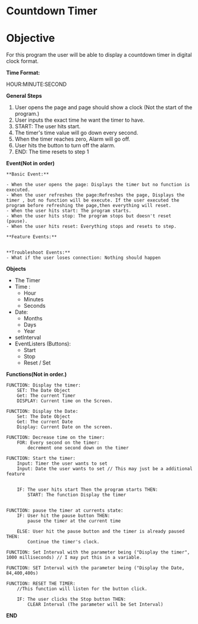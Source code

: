 # Countdown Timer

# Objective

For this program the user will be able to display a countdown timer in digital clock format.

**Time Format:**

HOUR:MINUTE:SECOND

**General Steps**

1. User opens the page and page should show a clock (Not the start of the program.)
2. User inputs the exact time he want the timer to have. 
3. START: The user hits start. 
4. The timer's time value will go down every second.
5. When the timer reaches zero, Alarm will go off. 
6. User hits the button to turn off the alarm.
7. END: The time resets to step 1


**Event(Not in order)**

    **Basic Event:**
    
    - When the user opens the page: Displays the timer but no function is executed. 
    - When the user refreshes the page:Refreshes the page, Displays the timer , but no function will be execute. If the user executed the program before refreshing the page,then everything will reset. 
    - When the user hits start: The program starts.
    - When the user hits stop: The program stops but doesn't reset (pause). 
    - When the user hits reset: Everything stops and resets to step.

    **Feature Events:**


    **Troubleshoot Events:** 
    - What if the user loses connection: Nothing should happen 


**Objects**

- The Timer 
- Time :
    - Hour
    - Minutes
    - Seconds
- Date:
    - Months
    - Days 
    - Year
- setInterval
- EventListers (Buttons):
    - Start
    - Stop
    - Reset / Set

**Functions(Not in order.)**



```
FUNCTION: Display the timer: 
    SET: The Date Object 
    Get: The current Timer
    DISPLAY: Current time on the Screen. 

```
```
FUNCTION: Display the Date: 
    Set: The Date Object
    Get: The current Date
    Display: Current Date on the screen. 
```



```
FUNCTION: Decrease time on the timer: 
    FOR: Every second on the timer: 
        decrement one second down on the timer

```
```
FUNCTION: Start the timer: 
    Input: Timer the user wants to set 
    Input: Date the user wants to set // This may just be a additional feature


    IF: The user hits start Then the program starts THEN: 
        START: The function Display the timer

```
```

FUNCTION: pause the timer at currents state:
    IF: User hit the pause button THEN:
        pause the timer at the current time

    ELSE: User hit the pause button and the timer is already paused THEN:
        Continue the timer's clock.
```


```
FUNCTION: Set Interval with the parameter being ("Display the timer", 1000 milliseconds) // I may put this in a variable. 
```
```
FUNCTION: SET Interval with the parameter being ("Display the Date, 84,400,400s)
```

```
FUNCTION: RESET THE TIMER: 
    //This function will listen for the button click. 

    IF: The user clicks the Stop button THEN:
        CLEAR Interval (The parameter will be Set Interval)
```

**END**




